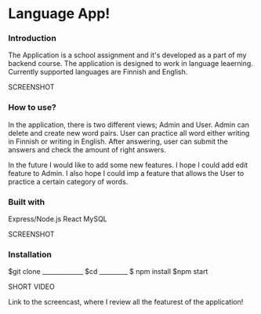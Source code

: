 # Language App!

### Introduction

The Application is a school assignment and it's developed as a part of my backend course. The application is designed to work in language leaerning. Currently supported languages are Finnish and English. 

SCREENSHOT

### How to use?

In the application, there is two different views; Admin and User. Admin can delete and create new word pairs. User can practice all word either writing in Finnish or writing in English. After answering, user can submit the answers and check the amount of right answers. 

In the future I would like to add some new features. I hope I could add edit feature to Admin. I also hope I could imp a feature that allows the User to practice a certain category of words. 

### Built with

Express/Node.js
React
MySQL 

SCREENSHOT

### Installation

$git clone _____________
$cd _________
$ npm install 
$npm start

SHORT VIDEO

Link to the screencast, where I review all the featurest of the application!
